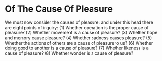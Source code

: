 # Of The Cause Of Pleasure

We must now consider the causes of pleasure: and under this head there are eight points of inquiry:
(1) Whether operation is the proper cause of pleasure?
(2) Whether movement is a cause of pleasure?
(3) Whether hope and memory cause pleasure?
(4) Whether sadness causes pleasure?
(5) Whether the actions of others are a cause of pleasure to us?
(6) Whether doing good to another is a cause of pleasure?
(7) Whether likeness is a cause of pleasure?
(8) Whether wonder is a cause of pleasure?